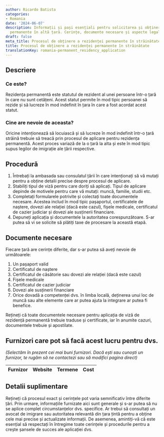 ```yaml
---
author: Ricardo Batista
categories:
- Romania
date: '2024-06-07'
description: Informații și pași esențiali pentru solicitarea și obținerea rezidenței
  permanente în altă țară. Cerințe, documente necesare și aspecte legale importante.
draft: false
meta_title: Procesul de obținere a rezidenței permanente în străinătate
title: Procesul de obținere a rezidenței permanente în străinătate
translationKey: romania-permanent_residency_application
---
```



## Descriere
### Ce este?
Rezidența permanentă este statutul de rezident al unei persoane într-o țară în care nu sunt cetățeni. Acest statut permite în mod tipic persoanei să rezide și să lucreze în mod indefinit în țara în care a fost acordat acest statut.

### Cine are nevoie de aceasta?
Oricine intenționează să locuiască și să lucreze în mod indefinit într-o țară străină trebuie să treacă prin procesul de aplicare pentru rezidența permanentă. Acest proces variază de la o țară la alta și este în mod tipic supus legilor de imigrație ale țării respective.

## Procedură
1. Întrebați la ambasada sau consulatul țării în care intenționați să vă mutați pentru a obține detalii precise despre procesul de aplicare.
2. Stabiliți tipul de viză pentru care doriți să aplicați. Tipul de aplicare depinde de motivele pentru care vă mutați: muncă, familie, studii etc.
3. Completați formularele potrivite și colectați toate documentele necesare. Acestea includ în mod tipic pașaportul, certificatele de naștere, dovezi ale relației (dacă este cazul), fișele medicale, certificatul de cazier judiciar și dovezi ale susținerii financiare.
4. Depuneți aplicația și documentele la autoritatea corespunzătoare. S-ar putea să vi se solicite să plătiți taxe de procesare la această etapă.

## Documente necesare
Fiecare țară are cerințe diferite, dar s-ar putea să aveți nevoie de următoarele:
1. Un pașaport valid
2. Certificatul de naștere
3. Certificatul de căsătorie sau dovezi ale relației (dacă este cazul)
4. Fișele medicale
5. Certificatul de cazier judiciar
6. Dovezi ale susținerii financiare
7. Orice dovadă a competenței dvs. în limba locală, deținerea unui loc de muncă sau alte elemente care ar putea ajuta la integrare ar putea fi benefice.

Rețineți că toate documentele necesare pentru aplicația de viză de rezidență permanentă trebuie traduse și certificate, iar în anumite cazuri, documentele trebuie și apostilate.

## Furnizori care pot să facă acest lucru pentru dvs.

_(Selectăm în prezent cei mai buni furnizori. Dacă ești sau cunoști un furnizor, te rugăm să ne contactezi sau să modifici pagina direct)_

| Furnizor        |     Website     |     Termene      |       Cost       |
| --------------- | --------------- |  :-------------: | :-------------: |

## Detalii suplimentare
Rețineți că procesul exact și cerințele pot varia semnificativ între diferite țări. Prin urmare, informațiile furnizate aici sunt generale și s-ar putea să nu se aplice complet circumstanțelor dvs. specifice. Ar trebui să consultați un avocat de imigrare sau autoritatea relevantă din țara țintă pentru a obține cele mai precise și actualizate informații. De asemenea, amintiți-vă că este esențial să respectați în întregime toate cerințele și procedurile pentru a crește șansele de succes ale aplicației dvs.